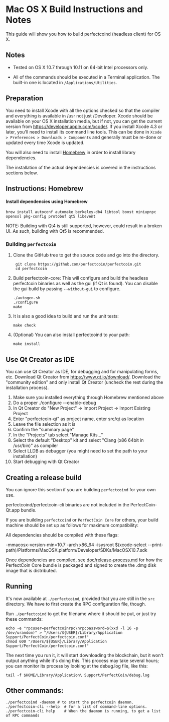 Mac OS X Build Instructions and Notes
====================================
This guide will show you how to build perfectcoind (headless client) for OS X.

Notes
-----

* Tested on OS X 10.7 through 10.11 on 64-bit Intel processors only.

* All of the commands should be executed in a Terminal application. The
built-in one is located in `/Applications/Utilities`.

Preparation
-----------

You need to install Xcode with all the options checked so that the compiler
and everything is available in /usr not just /Developer. Xcode should be
available on your OS X installation media, but if not, you can get the
current version from https://developer.apple.com/xcode/. If you install
Xcode 4.3 or later, you'll need to install its command line tools. This can
be done in `Xcode > Preferences > Downloads > Components` and generally must
be re-done or updated every time Xcode is updated.

You will also need to install [Homebrew](http://brew.sh) in order to install library
dependencies.

The installation of the actual dependencies is covered in the instructions
sections below.

Instructions: Homebrew
----------------------

#### Install dependencies using Homebrew

    brew install autoconf automake berkeley-db4 libtool boost miniupnpc openssl pkg-config protobuf qt5 libevent

NOTE: Building with Qt4 is still supported, however, could result in a broken UI. As such, building with Qt5 is recommended.

### Building `perfectcoin`

1. Clone the GitHub tree to get the source code and go into the directory.

        git clone https://github.com/perfectcoin/perfectcoin.git
        cd perfectcoin

2.  Build perfectcoin-core:
    This will configure and build the headless perfectcoin binaries as well as the gui (if Qt is found).
    You can disable the gui build by passing `--without-gui` to configure.

        ./autogen.sh
        ./configure
        make

3.  It is also a good idea to build and run the unit tests:

        make check

4.  (Optional) You can also install perfectcoind to your path:

        make install

Use Qt Creator as IDE
------------------------
You can use Qt Creator as IDE, for debugging and for manipulating forms, etc.
Download Qt Creator from https://www.qt.io/download/. Download the "community edition" and only install Qt Creator (uncheck the rest during the installation process).

1. Make sure you installed everything through Homebrew mentioned above
2. Do a proper ./configure --enable-debug
3. In Qt Creator do "New Project" -> Import Project -> Import Existing Project
4. Enter "perfectcoin-qt" as project name, enter src/qt as location
5. Leave the file selection as it is
6. Confirm the "summary page"
7. In the "Projects" tab select "Manage Kits..."
8. Select the default "Desktop" kit and select "Clang (x86 64bit in /usr/bin)" as compiler
9. Select LLDB as debugger (you might need to set the path to your installation)
10. Start debugging with Qt Creator

Creating a release build
------------------------
You can ignore this section if you are building `perfectcoind` for your own use.

perfectcoind/perfectcoin-cli binaries are not included in the PerfectCoin-Qt.app bundle.

If you are building `perfectcoind` or `PerfectCoin Core` for others, your build machine should be set up
as follows for maximum compatibility:

All dependencies should be compiled with these flags:

 -mmacosx-version-min=10.7
 -arch x86_64
 -isysroot $(xcode-select --print-path)/Platforms/MacOSX.platform/Developer/SDKs/MacOSX10.7.sdk

Once dependencies are compiled, see [doc/release-process.md](release-process.md) for how the PerfectCoin Core
bundle is packaged and signed to create the .dmg disk image that is distributed.

Running
-------

It's now available at `./perfectcoind`, provided that you are still in the `src`
directory. We have to first create the RPC configuration file, though.

Run `./perfectcoind` to get the filename where it should be put, or just try these
commands:

    echo -e "rpcuser=perfectcoinrpc\nrpcpassword=$(xxd -l 16 -p /dev/urandom)" > "/Users/${USER}/Library/Application Support/PerfectCoin/perfectcoin.conf"
    chmod 600 "/Users/${USER}/Library/Application Support/PerfectCoin/perfectcoin.conf"

The next time you run it, it will start downloading the blockchain, but it won't
output anything while it's doing this. This process may take several hours;
you can monitor its process by looking at the debug.log file, like this:

    tail -f $HOME/Library/Application\ Support/PerfectCoin/debug.log

Other commands:
-------

    ./perfectcoind -daemon # to start the perfectcoin daemon.
    ./perfectcoin-cli --help  # for a list of command-line options.
    ./perfectcoin-cli help    # When the daemon is running, to get a list of RPC commands
